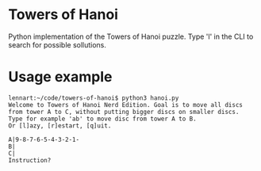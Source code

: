 # Towers of Hanoi

Python implementation of the Towers of Hanoi puzzle. Type 'l' in the CLI to search for possible sollutions.

# Usage example

    lennart:~/code/towers-of-hanoi$ python3 hanoi.py 
    Welcome to Towers of Hanoi Nerd Edition. Goal is to move all discs from tower A to C, without putting bigger discs on smaller discs.
    Type for example 'ab' to move disc from tower A to B.
    Or [l]azy, [r]estart, [q]uit.

    A|9-8-7-6-5-4-3-2-1-
    B|
    C|
    Instruction? 
